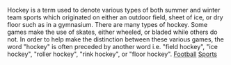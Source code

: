 Hockey is a term used to denote various types of both summer and winter team sports which originated on either an outdoor field, sheet of ice, or dry floor such as in a gymnasium.
There are many types of hockey. Some games make the use of skates, either wheeled, or bladed while others do not. In order to help make the distinction between these various games, the word "hockey" is often preceded by another word i.e. "field hockey", "ice hockey", "roller hockey", "rink hockey", or "floor hockey".
[Football](Football.md)
[Sports](Sports.md)
